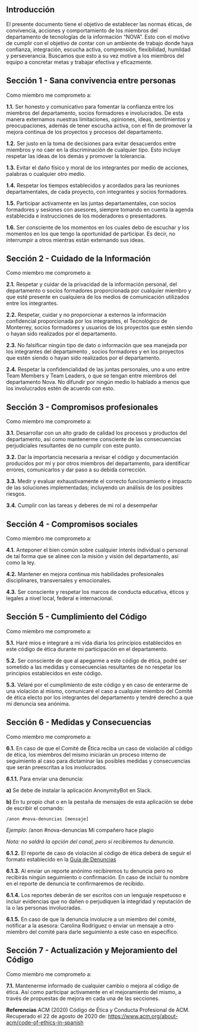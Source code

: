 ## Introducción

El presente documento tiene el objetivo de establecer las normas éticas, de convivencia, acciones y comportamiento de los miembros del departamento de tecnologías de la información “NOVA”. Esto con el motivo de cumplir con el objetivo de contar con un ambiente de trabajo donde haya confianza, integración, escucha activa, comprensión, flexibilidad, humildad y perseverancia. Buscamos que esto a su vez motive a los miembros del equipo  a concretar metas y trabajar efectiva y eficazmente.

## Sección 1  - Sana convivencia entre personas

Como miembro me comprometo a:

**1.1.** Ser honesto y comunicativo para fomentar la confianza entre los miembros del departamento, socios formadores e involucrados. De esta manera externamos nuestras limitaciones, opiniones, ideas, sentimientos y preocupaciones, además de tener escucha activa,  con el fin de promover la mejora continua de los proyectos y procesos del departamento.

**1.2.** Ser justo en la toma de decisiones para evitar desacuerdos entre miembros y no caer en la discriminación de cualquier tipo. Esto incluye respetar las ideas de los demás y promover la tolerancia.  

**1.3.** Evitar el daño físico y moral de los integrantes por medio de acciones, palabras o cualquier otro medio.

**1.4.** Respetar los tiempos establecidos y acordados para las reuniones departamentales, de cada proyecto, con integrantes y socios formadores.  

**1.5.** Participar activamente en las juntas departamentales, con socios formadores y sesiones con asesores, siempre tomando en cuenta la agenda establecida e instrucciones de los moderadores o presentadores.

**1.6.** Ser consciente de los momentos en los cuales debo de escuchar y los momentos en los que tengo la oportunidad de participar. Es decir, no interrumpir a otros mientras están externando sus ideas.
 
## Sección 2 - Cuidado de la Información

Como miembro me comprometo a:

**2.1.** Respetar y cuidar de la privacidad de la información personal, del departamento o socios formadores proporcionada por cualquier miembro y que esté presente en cualquiera de los medios de comunicación utilizados entre los integrantes. 

**2.2.** Respetar, cuidar y no proporcionar a externos la información confidencial proporcionada por los integrantes, el Tecnológico de Monterrey, socios formadores y usuarios de los proyectos que estén siendo o hayan sido realizados por el departamento.

**2.3.** No falsificar ningún tipo de dato o información que sea manejada por los integrantes del departamento , socios formadores y en los proyectos que estén siendo o hayan sido realizados por el departamento.

**2.4.** Respetar la confidencialidad de las juntas personales, uno a uno entre Team Members y Team Leaders, o que se tengan entre miembros del departamento Nova. No difundir por ningún medio lo hablado a menos que los involucrados estén de acuerdo con esto.

## Sección 3 - Compromisos profesionales

Como miembro me comprometo a:

**3.1.** Desarrollar con un alto grado de calidad los procesos y productos del departamento, así como mantenerme consciente de las consecuencias perjudiciales resultantes de no cumplir con este punto.

**3.2.** Dar la importancia necesaria a revisar el código y documentación producidos por mí y por otros miembros del departamento, para identificar errores, comunicarlos y dar paso a su debida corrección. 

**3.3.** Medir y evaluar exhaustivamente el correcto funcionamiento e impacto de las soluciones implementadas; incluyendo un análisis de los posibles riesgos.

**3.4.** Cumplir con las tareas y deberes de mi rol a desempeñar

## Sección 4 - Compromisos sociales

Como miembro me comprometo a:

**4.1.** Anteponer el bien común sobre cualquier interés individual o personal de tal forma que se alinee con la misión y visión del departamento, así como la ley.

**4.2.** Mantener en mejora continua mis habilidades profesionales disciplinares, transversales y emocionales.

**4.3.** Ser consciente y respetar los marcos de conducta educativa, éticos y legales a nivel local, federal e internacional.

## Sección 5 - Cumplimiento del Código

Como miembro me comprometo a: 

**5.1.** Haré míos e integraré a mi vida diaria los principios establecidos en este código de ética durante mi participación en el departamento.

**5.2.** Ser consciente de que al apegarme a este código de ética, podré ser sometido a las medidas y consecuencias resultantes de no respetar los principios establecidos en este código.

**5.3.** Velaré por el cumplimiento de este código y en caso de enterarme de una violación al mismo, comunicaré el caso a cualquier miembro del Comité de ética electo por los integrantes del departamento y tendré derecho a que mi denuncia sea anónima.

## Sección 6 - Medidas y Consecuencias

Como miembro me comprometo a: 

**6.1.** En caso de que el Comité de Ética reciba un caso de violación al código de ética, los miembros del mismo iniciarán un proceso interno de seguimiento al caso para dictaminar las posibles medidas y consecuencias que serán preescritas a los involucrados.
	
**6.1.1.** Para enviar una denuncia:

**a)** Se debe de instalar la aplicación AnonymityBot en Slack.

**b)** En tu propio chat o en la pestaña de mensajes de esta aplicación se debe de escribir el comando:   
 
`/anon #nova-denuncias [mensaje]`

_Ejemplo_: /anon #nova-denuncias Mi compañero hace plagio

_Nota: no saldrá la opción del canal, pero sí recibiremos tu denuncia._

**6.1.2.** El reporte de caso de violación al código de ética deberá de seguir el formato establecido en la [Guía de Denuncias](https://docs.google.com/document/d/1LhKs8SJBPKI114EX9VXu4flTEqm_Foxudgbyoli9xcA/edit)

**6.1.3.** Al enviar un reporte anónimo recibiremos tu denuncia pero no recibirás ningún seguimiento o confirmación. En caso de incluir tu nombre en el reporte de denuncia te confirmaremos de recibido.

**6.1.4.** Los reportes deberán de ser escritos con un lenguaje respetuoso e incluir evidencias que no dañen o perjudiquen la integridad y reputación de la o las personas involucradas.

**6.1.5.** En caso de que la denuncia involucre a un miembro del comité, notificar a la asesora: Carolina Rodríguez o enviar un mensaje a otro miembro del comité para darle seguimiento a este caso en específico.

## Sección 7 - Actualización y Mejoramiento del Código

Como miembro me comprometo a: 

**7.1.** Mantenerme informado de cualquier cambio o mejora al código de ética. Así como participar activamente en el mejoramiento del mismo, a través de propuestas de mejora en cada una de las secciones.

**Referencias**
ACM (2020) Código de Ética y Conducta Profesional de ACM. Recuperado el 22 de agosto de 2020 de: https://www.acm.org/about-acm/code-of-ethics-in-spanish

